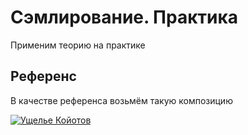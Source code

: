 # Сэмлирование. Практика

Применим теорию на практике

## Референс

В качестве референса возьмём такую композицию

[![Ущелье Койотов](https://img.youtube.com/vi/4ol6ugBVDgk/0.jpg)](https://www.youtube.com/watch?v=4ol6ugBVDgk "Ущелье Койотов")



